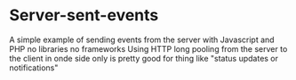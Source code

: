 # Server-sent-events
A simple example of sending events from the server with Javascript and PHP no libraries no frameworks 
Using HTTP long pooling from the server to the client in onde side only is pretty good for thing like "status updates or notifications"
